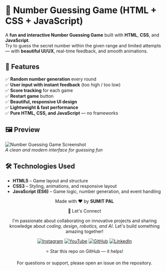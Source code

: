 # 🔢 Number Guessing Game (HTML + CSS + JavaScript)

A **fun and interactive Number Guessing Game** built with **HTML**, **CSS**, and **JavaScript**.  
Try to guess the secret number within the given range and limited attempts — with **beautiful UI/UX**, real-time feedback, and smooth animations.


## 🎯 Features

✅ **Random number generation** every round  
✅ **User input with instant feedback** (too high / too low)  
✅ **Score tracking** for each game  
✅ **Restart game** button  
✅ **Beautiful, responsive UI design**  
✅ **Lightweight & fast performance**  
✅ **Pure HTML, CSS, and JavaScript** — no frameworks  



## 🖼 Preview

![Number Guessing Game Screenshot](screenshot.png)  
*A clean and modern interface for guessing fun*



## 🛠 Technologies Used

- **HTML5** – Game layout and structure  
- **CSS3** – Styling, animations, and responsive layout  
- **JavaScript (ES6)** – Game logic, number generation, and event handling  

<div align="center">
<p>Made with ❤️ by <strong>SUMIT PAL</strong></p>

🌟 Let's Connect

I'm passionate about collaborating on innovative projects and sharing knowledge about *coding, design, robotics, and AI*. Let's build something amazing together!  

[![Instagram](https://img.icons8.com/fluency/48/instagram-new.png)](https://www.instagram.com/sumittech_360)  [![YouTube](https://img.icons8.com/fluency/48/youtube-play.png)](https://youtube.com/channel/UCiPxbNaC7dloVut6Jc5xHIQ)  [![GitHub](https://img.icons8.com/fluency/48/github.png)](https://github.com/InnovativeSumit)  [![LinkedIn](https://img.icons8.com/fluency/48/linkedin.png)](https://www.linkedin.com/in/sumit-pal-40511a339) 

⭐ Star this repo on GitHub — it helps!

<p>For questions or support, please open an issue on the repository.</p>
</div>


